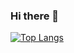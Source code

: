 ### Hi there 👋
[![Top Langs](https://github-readme-stats.vercel.app/api/top-langs/?username=yuki1582&layout=compact)](https://github.com/yuki1582/github-readme-stats)
<!--
**yuki1582/yuki1582** is a ✨ _special_ ✨ repository because its `README.md` (this file) appears on your GitHub profile.

Here are some ideas to get you started:

- 🔭 I’m currently working on ...
- 🌱 I’m currently learning ...
- 👯 I’m looking to collaborate on ...
- 🤔 I’m looking for help with ...
- 💬 Ask me about ...
- 📫 How to reach me: ...
- 😄 Pronouns: ...
- ⚡ Fun fact: ...
-->
